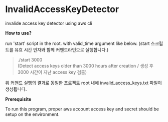 # InvalidAccessKeyDetector
invalide access key detector using aws cli


**How to use?**

run 'start' script in the root. with valid_time argument like below.
(start 스크립트를 유효 시간 인자와 함께 커맨드라인으로 실행합니다.)

> ./start 3000  
> (Detect access keys older than 3000 hours after creation / 생성 후 3000 시간이 지난 access key 검출)

위 커맨드 실행의 결과로 동일한 프로젝트 root 내에 invalid_access_keys.txt 파일이 생성됩니다.


**Prerequisite**

To run this program, proper aws account access key and secret should be setup on the environment. 